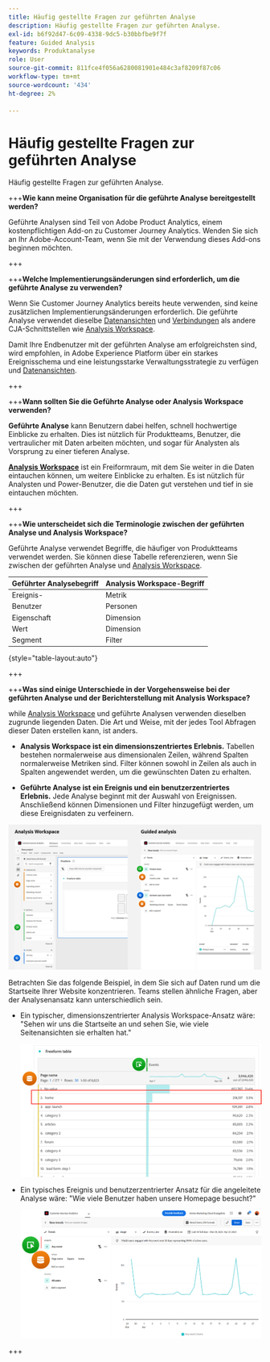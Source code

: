 ```yaml
---
title: Häufig gestellte Fragen zur geführten Analyse
description: Häufig gestellte Fragen zur geführten Analyse.
exl-id: b6f92d47-6c09-4338-9dc5-b30bbfbe9f7f
feature: Guided Analysis
keywords: Produktanalyse
role: User
source-git-commit: 811fce4f056a6280081901e484c3af8209f87c06
workflow-type: tm+mt
source-wordcount: '434'
ht-degree: 2%

---
```


# Häufig gestellte Fragen zur geführten Analyse

Häufig gestellte Fragen zur geführten Analyse.

+++**Wie kann meine Organisation für die geführte Analyse bereitgestellt werden?**

Geführte Analysen sind Teil von Adobe Product Analytics, einem kostenpflichtigen Add-on zu Customer Journey Analytics. Wenden Sie sich an Ihr Adobe-Account-Team, wenn Sie mit der Verwendung dieses Add-ons beginnen möchten.

+++

+++**Welche Implementierungsänderungen sind erforderlich, um die geführte Analyse zu verwenden?**

Wenn Sie Customer Journey Analytics bereits heute verwenden, sind keine zusätzlichen Implementierungsänderungen erforderlich. Die geführte Analyse verwendet dieselbe [Datenansichten](../data-views/data-views.md) und [Verbindungen](../connections/overview.md) als andere CJA-Schnittstellen wie [Analysis Workspace](../analysis-workspace/home.md).

Damit Ihre Endbenutzer mit der geführten Analyse am erfolgreichsten sind, wird empfohlen, in Adobe Experience Platform über ein starkes Ereignisschema und eine leistungsstarke Verwaltungsstrategie zu verfügen und [Datenansichten](../data-views/data-views.md).

+++

+++**Wann sollten Sie die Geführte Analyse oder Analysis Workspace verwenden?**

**Geführte Analyse** kann Benutzern dabei helfen, schnell hochwertige Einblicke zu erhalten. Dies ist nützlich für Produktteams, Benutzer, die vertraulicher mit Daten arbeiten möchten, und sogar für Analysten als Vorsprung zu einer tieferen Analyse.

**[Analysis Workspace](../analysis-workspace/home.md)** ist ein Freiformraum, mit dem Sie weiter in die Daten eintauchen können, um weitere Einblicke zu erhalten. Es ist nützlich für Analysten und Power-Benutzer, die die Daten gut verstehen und tief in sie eintauchen möchten.

+++

+++**Wie unterscheidet sich die Terminologie zwischen der geführten Analyse und Analysis Workspace?**

Geführte Analyse verwendet Begriffe, die häufiger von Produktteams verwendet werden. Sie können diese Tabelle referenzieren, wenn Sie zwischen der geführten Analyse und [Analysis Workspace](../analysis-workspace/home.md).

| Geführter Analysebegriff | Analysis Workspace-Begriff |
| --- | --- |
| Ereignis-   | Metrik |
| Benutzer | Personen |
| Eigenschaft | Dimension |
| Wert | Dimension |
| Segment | Filter |

{style="table-layout:auto"}

+++

+++**Was sind einige Unterschiede in der Vorgehensweise bei der geführten Analyse und der Berichterstellung mit Analysis Workspace?**

while [Analysis Workspace](../analysis-workspace/home.md) und geführte Analysen verwenden dieselben zugrunde liegenden Daten. Die Art und Weise, mit der jedes Tool Abfragen dieser Daten erstellen kann, ist anders.

* **Analysis Workspace ist ein dimensionszentriertes Erlebnis.** Tabellen bestehen normalerweise aus dimensionalen Zeilen, während Spalten normalerweise Metriken sind. Filter können sowohl in Zeilen als auch in Spalten angewendet werden, um die gewünschten Daten zu erhalten.

* **Geführte Analyse ist ein Ereignis und ein benutzerzentriertes Erlebnis.** Jede Analyse beginnt mit der Auswahl von Ereignissen. Anschließend können Dimensionen und Filter hinzugefügt werden, um diese Ereignisdaten zu verfeinern.

![Ansichten der Analysis Workspace- und Guided-Analyse](assets/structure.png)

Betrachten Sie das folgende Beispiel, in dem Sie sich auf Daten rund um die Startseite Ihrer Website konzentrieren. Teams stellen ähnliche Fragen, aber der Analysenansatz kann unterschiedlich sein.

* Ein typischer, dimensionszentrierter Analysis Workspace-Ansatz wäre: &quot;Sehen wir uns die Startseite an und sehen Sie, wie viele Seitenansichten sie erhalten hat.&quot;

  ![Dimension zentriert](assets/dimension-centered.png)

* Ein typisches Ereignis und benutzerzentrierter Ansatz für die angeleitete Analyse wäre: &quot;Wie viele Benutzer haben unsere Homepage besucht?&quot;

  ![Ereignis zentriert](assets/event-centered.png)

+++
